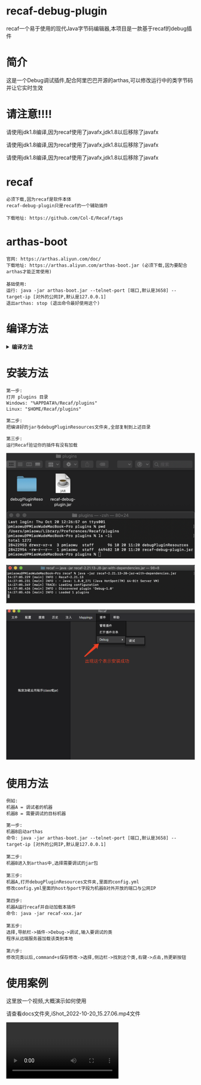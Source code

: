 # recaf-debug-plugin
recaf一个易于使用的现代Java字节码编辑器,本项目是一款基于recaf的debug插件

# 简介
这是一个Debug调试插件,配合阿里巴巴开源的arthas,可以修改运行中的类字节码并让它实时生效

# 请注意!!!!
请使用jdk1.8编译,因为recaf使用了javafx,jdk1.8以后移除了javafx

请使用jdk1.8编译,因为recaf使用了javafx,jdk1.8以后移除了javafx

请使用jdk1.8编译,因为recaf使用了javafx,jdk1.8以后移除了javafx

# recaf
```
必须下载,因为recaf是软件本体
recaf-debug-plugin只是recaf的一个辅助插件

下载地址: https://github.com/Col-E/Recaf/tags
```

# arthas-boot
```
官网: https://arthas.aliyun.com/doc/
下载地址: https://arthas.aliyun.com/arthas-boot.jar (必须下载,因为要配合arthas才能正常使用)

基础使用:
运行: java -jar arthas-boot.jar --telnet-port [端口,默认是3658] --target-ip [对外的公网IP,默认是127.0.0.1]
退出arthas: stop (退出命令最好使用这个)
```

# 编译方法

<details>
<summary><b>编译方法</b></summary>
这是一个 java maven项目

默认java版本为 1.8

导入idea,打开刚刚好下载好的源码

![](./docs/images/1.png)

设置项目jdk为 1.8

![](./docs/images/2.png)

![](./docs/images/3.png)

打开: /recaf-debug-plugin/pom.xml 安装对应的包,第一次安装依赖包需要比较久,慢慢等不要急

![](./docs/images/4.png)

![](./docs/images/5.png)

编译文件地址: /recaf-debug-plugin/target/recaf-debug-plugin/

jar包地址: /recaf-debug-plugin/target/recaf-debug-plugin/recaf-debug-plugin.jar

项目配置文件地址: /recaf-debug-plugin/target/recaf-debug-plugin/debugPluginResources/config.yml

接着拿着这个jar包,放在recaf的插件目录即可
</details>

# 安装方法

```
第一步:
打开 plugins 目录
Windows: "%APPDATA%/Recaf/plugins"
Linux: "$HOME/Recaf/plugins"
```

```
第二步:
把编译好的jar与debugPluginResources文件夹,全部复制到上述目录
```

```
第三步:
运行Recaf验证你的插件有没有加载
```

![](./docs/images/6.png)

![](./docs/images/7.png)

![](./docs/images/8.png)

# 使用方法

```
例如:
机器A = 调试者的机器
机器B = 需要调试的目标机器
```

```
第一步:
机器B启动arthas
命令: java -jar arthas-boot.jar --telnet-port [端口,默认是3658] --target-ip [对外的公网IP,默认是127.0.0.1]

第二步:
机器B进入到arthas中,选择需要调试的jar包

第三步: 
机器A,打开debugPluginResources文件夹,里面的config.yml
修改config.yml里面的host与port字段为机器B对外开放的端口与公网IP

第四步:
机器A运行recaf并自动加载本插件
命令: java -jar recaf-xxx.jar

第五步:
选择,导航栏->插件->Debug->调试,输入要调试的类
程序从远端服务器加载该类到本地

第六步:
修改完类以后,command+s保存修改->选择,侧边栏->找到这个类,右键->点击,热更新按钮
```

# 使用案例
这里放一个视频,大概演示如何使用

请查看docs文件夹,iShot_2022-10-20_15.27.06.mp4文件

<video src="./docs/iShot_2022-10-20_15.27.06.mp4"></video>
